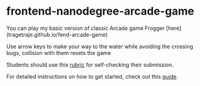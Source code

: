 
frontend-nanodegree-arcade-game
===============================

You can play my basic version of classic Arcade game Frogger [here] (tragetraje.github.io/fend-arcade-game)

Use arrow keys to make your way to the water while avoiding the crossing bugs, collision with them resets the game

Students should use this [rubric](https://www.udacity.com/course/viewer/#!/c-nd001/l-2696458597/m-2687128535) for self-checking their submission.

For detailed instructions on how to get started, check out this [guide](https://docs.google.com/document/d/1v01aScPjSWCCWQLIpFqvg3-vXLH2e8_SZQKC8jNO0Dc/pub?embedded=true).

